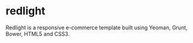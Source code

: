 redlight
========

Redlight is a responsive e-commerce template built using Yeoman, Grunt, Bower, HTML5 and CSS3.
